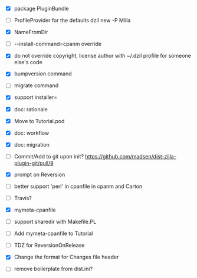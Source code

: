 - [x] package PluginBundle
- [ ] ProfileProvider for the defaults dzil new -P Milla
- [x] NameFromDir
- [ ] --install-command=cpanm override
- [x] do not override copyright, license author with ~/.dzil profile for someone else's code
- [x] bumpversion command
- [ ] migrate command
- [x] support installer=
- [x] doc: rationale
- [x] Move to Tutorial.pod
- [x] doc: workflow
- [x] doc: migration
- [ ] Commit/Add to git upon init? https://github.com/madsen/dist-zilla-plugin-git/pull/9
- [x] prompt on Reversion
- [ ] better support 'perl' in cpanfile in cpanm and Carton
- [ ] Travis?
- [x] mymeta-cpanfile
- [ ] support sharedir with Makefile.PL
- [ ] Add mymeta-cpanfile to Tutorial
- [ ] TDZ for ReversionOnRelease
- [x] Change the format for Changes file header
- [ ] remove boilerplate from dist.ini?


